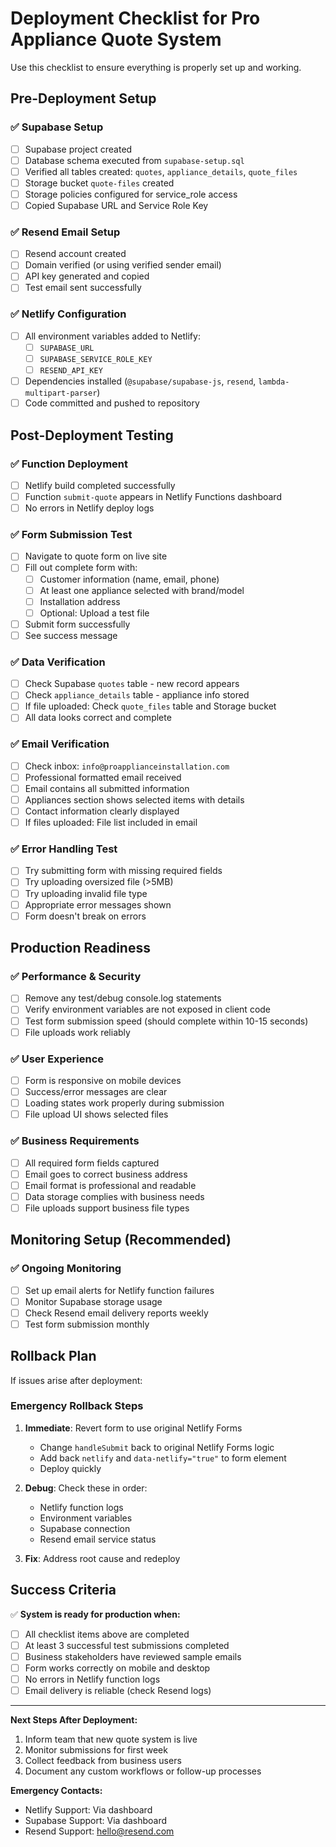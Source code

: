 # Deployment Checklist for Pro Appliance Quote System

Use this checklist to ensure everything is properly set up and working.

## Pre-Deployment Setup

### ✅ Supabase Setup
- [ ] Supabase project created
- [ ] Database schema executed from `supabase-setup.sql`
- [ ] Verified all tables created: `quotes`, `appliance_details`, `quote_files`
- [ ] Storage bucket `quote-files` created
- [ ] Storage policies configured for service_role access
- [ ] Copied Supabase URL and Service Role Key

### ✅ Resend Email Setup  
- [ ] Resend account created
- [ ] Domain verified (or using verified sender email)
- [ ] API key generated and copied
- [ ] Test email sent successfully

### ✅ Netlify Configuration
- [ ] All environment variables added to Netlify:
  - [ ] `SUPABASE_URL`
  - [ ] `SUPABASE_SERVICE_ROLE_KEY` 
  - [ ] `RESEND_API_KEY`
- [ ] Dependencies installed (`@supabase/supabase-js`, `resend`, `lambda-multipart-parser`)
- [ ] Code committed and pushed to repository

## Post-Deployment Testing

### ✅ Function Deployment
- [ ] Netlify build completed successfully
- [ ] Function `submit-quote` appears in Netlify Functions dashboard
- [ ] No errors in Netlify deploy logs

### ✅ Form Submission Test
- [ ] Navigate to quote form on live site
- [ ] Fill out complete form with:
  - [ ] Customer information (name, email, phone)
  - [ ] At least one appliance selected with brand/model
  - [ ] Installation address
  - [ ] Optional: Upload a test file
- [ ] Submit form successfully
- [ ] See success message

### ✅ Data Verification
- [ ] Check Supabase `quotes` table - new record appears
- [ ] Check `appliance_details` table - appliance info stored
- [ ] If file uploaded: Check `quote_files` table and Storage bucket
- [ ] All data looks correct and complete

### ✅ Email Verification
- [ ] Check inbox: `info@proapplianceinstallation.com`
- [ ] Professional formatted email received
- [ ] Email contains all submitted information
- [ ] Appliances section shows selected items with details
- [ ] Contact information clearly displayed
- [ ] If files uploaded: File list included in email

### ✅ Error Handling Test
- [ ] Try submitting form with missing required fields
- [ ] Try uploading oversized file (>5MB) 
- [ ] Try uploading invalid file type
- [ ] Appropriate error messages shown
- [ ] Form doesn't break on errors

## Production Readiness

### ✅ Performance & Security
- [ ] Remove any test/debug console.log statements
- [ ] Verify environment variables are not exposed in client code
- [ ] Test form submission speed (should complete within 10-15 seconds)
- [ ] File uploads work reliably

### ✅ User Experience
- [ ] Form is responsive on mobile devices
- [ ] Success/error messages are clear
- [ ] Loading states work properly during submission
- [ ] File upload UI shows selected files

### ✅ Business Requirements
- [ ] All required form fields captured
- [ ] Email goes to correct business address
- [ ] Email format is professional and readable
- [ ] Data storage complies with business needs
- [ ] File uploads support business file types

## Monitoring Setup (Recommended)

### ✅ Ongoing Monitoring
- [ ] Set up email alerts for Netlify function failures
- [ ] Monitor Supabase storage usage
- [ ] Check Resend email delivery reports weekly
- [ ] Test form submission monthly

## Rollback Plan

If issues arise after deployment:

### Emergency Rollback Steps
1. **Immediate**: Revert form to use original Netlify Forms
   - Change `handleSubmit` back to original Netlify Forms logic
   - Add back `netlify` and `data-netlify="true"` to form element
   - Deploy quickly

2. **Debug**: Check these in order:
   - Netlify function logs
   - Environment variables
   - Supabase connection
   - Resend email service status

3. **Fix**: Address root cause and redeploy

## Success Criteria

✅ **System is ready for production when:**
- [ ] All checklist items above are completed
- [ ] At least 3 successful test submissions completed
- [ ] Business stakeholders have reviewed sample emails
- [ ] Form works correctly on mobile and desktop
- [ ] No errors in Netlify function logs
- [ ] Email delivery is reliable (check Resend logs)

---

**Next Steps After Deployment:**
1. Inform team that new quote system is live
2. Monitor submissions for first week
3. Collect feedback from business users
4. Document any custom workflows or follow-up processes

**Emergency Contacts:**
- Netlify Support: Via dashboard
- Supabase Support: Via dashboard  
- Resend Support: hello@resend.com